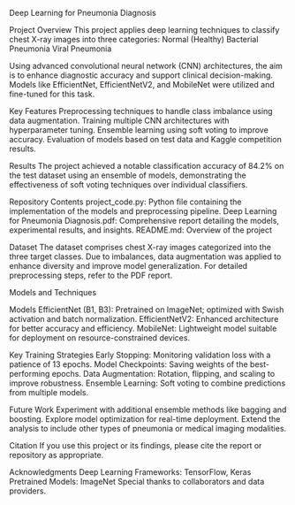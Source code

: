 Deep Learning for Pneumonia Diagnosis

Project Overview
This project applies deep learning techniques to classify chest X-ray images into three categories:
Normal (Healthy)
Bacterial Pneumonia
Viral Pneumonia

Using advanced convolutional neural network (CNN) architectures, the aim is to enhance diagnostic accuracy and support clinical decision-making. Models like EfficientNet, EfficientNetV2, and MobileNet were utilized and fine-tuned for this task.

Key Features
Preprocessing techniques to handle class imbalance using data augmentation.
Training multiple CNN architectures with hyperparameter tuning.
Ensemble learning using soft voting to improve accuracy.
Evaluation of models based on test data and Kaggle competition results.

Results
The project achieved a notable classification accuracy of 84.2% on the test dataset using an ensemble of models, demonstrating the effectiveness of soft voting techniques over individual classifiers.

Repository Contents
project_code.py: Python file containing the implementation of the models and preprocessing pipeline.
Deep Learning for Pneumonia Diagnosis.pdf: Comprehensive report detailing the models, experimental results, and insights.
README.md: Overview of the project 

Dataset
The dataset comprises chest X-ray images categorized into the three target classes. Due to imbalances, data augmentation was applied to enhance diversity and improve model generalization. For detailed preprocessing steps, refer to the PDF report.

Models and Techniques

Models
EfficientNet (B1, B3): Pretrained on ImageNet; optimized with Swish activation and batch normalization.
EfficientNetV2: Enhanced architecture for better accuracy and efficiency.
MobileNet: Lightweight model suitable for deployment on resource-constrained devices.

Key Training Strategies
Early Stopping: Monitoring validation loss with a patience of 13 epochs.
Model Checkpoints: Saving weights of the best-performing epochs.
Data Augmentation: Rotation, flipping, and scaling to improve robustness.
Ensemble Learning: Soft voting to combine predictions from multiple models.

Future Work
Experiment with additional ensemble methods like bagging and boosting.
Explore model optimization for real-time deployment.
Extend the analysis to include other types of pneumonia or medical imaging modalities.

Citation
If you use this project or its findings, please cite the report or repository as appropriate.

Acknowledgments
Deep Learning Frameworks: TensorFlow, Keras
Pretrained Models: ImageNet
Special thanks to collaborators and data providers.
